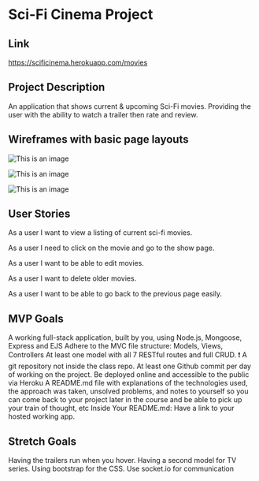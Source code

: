 # Sci-Fi Cinema Project


## Link
https://scificinema.herokuapp.com/movies

## Project Description
An application that shows current & upcoming Sci-Fi movies. Providing the user with the ability to watch a trailer then rate and review.

## Wireframes with basic page layouts
![This is an image](https://media.git.generalassemb.ly/user/40487/files/41379f80-722a-11ec-8dc8-35ee321e030b)

![This is an image](https://media.git.generalassemb.ly/user/40487/files/61fff500-722a-11ec-9601-c41df177d79f)

![This is an image](https://media.git.generalassemb.ly/user/40487/files/662c1280-722a-11ec-8f98-2f89d6568da8)

## User Stories
As a user I want to view a listing of current sci-fi movies.

As a user I need to click on the movie and go to the show page.

As a user I want to be able to edit movies.

As a user I want to delete older movies.

As a user I want to be able to go back to the previous page easily.

## MVP Goals
A working full-stack application, built by you, using Node.js, Mongoose, Express and EJS
Adhere to the MVC file structure: Models, Views, Controllers
At least one model with all 7 RESTful routes and full CRUD.
❗ A git repository not inside the class repo.
At least one Github commit per day of working on the project.
Be deployed online and accessible to the public via Heroku
A README.md file with explanations of the technologies used, the approach was taken, unsolved problems, and notes to yourself so you can come back to your project later in the course and be able to pick up your train of thought, etc
Inside Your README.md:
Have a link to your hosted working app.

## Stretch Goals
Having the trailers run when you hover.
Having a second model for TV series.
Using bootstrap for the CSS.
Use socket.io for communication
